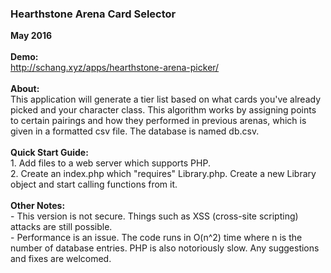 <h3>Hearthstone Arena Card Selector</h3>
<strong>May 2016</strong><br><br>
<strong>Demo:</strong><br>
<a href="Hearthstone Arena Picker (Dynamic Tier List)">http://schang.xyz/apps/hearthstone-arena-picker/</a><br><br>
<strong>About:</strong><br>
This application will generate a tier list based on what cards you've already picked and your character class. This algorithm works by assigning points to certain pairings and how they performed in previous arenas, which is given in a formatted csv file. The database is named db.csv.<br><br>
<strong>Quick Start Guide:</strong><br>
1. Add files to a web server which supports PHP.<br>
2. Create an index.php which "requires" Library.php. Create a new Library object and start calling functions from it.<br><br>
<strong>Other Notes:</strong><br>
- This version is not secure. Things such as XSS (cross-site scripting) attacks are still possible.<br>
- Performance is an issue. The code runs in O(n^2) time where n is the number of database entries. PHP is also notoriously slow. Any suggestions and fixes are welcomed.
